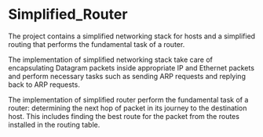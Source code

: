 # Simplified_Router

The project contains a simplified networking stack for hosts and a simplified routing that performs the fundamental task of a router.

The implementation of simplified networking stack take care of encapsulating Datagram packets inside appropriate IP and Ethernet packets and perform necessary tasks such as sending ARP requests and replying back to ARP requests.

The implementation of simplified router perform the fundamental task of a router: determining the next hop of packet in its journey to the destination host. This includes finding the best route for the packet from the routes installed in the routing table.
